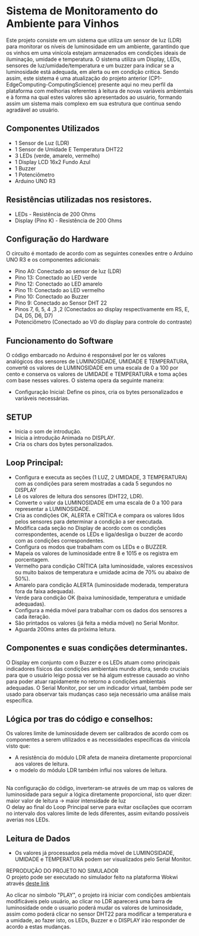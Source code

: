 # Sistema de Monitoramento do Ambiente para Vinhos
Este projeto consiste em um sistema que utiliza um sensor de luz (LDR) para monitorar os níveis de luminosidade em um ambiente, garantindo que os vinhos em uma vinícola estejam armazenados em condições ideais de iluminação, umidade e temperatura. O sistema utiliza um Display, LEDs, sensores de luz/umidade/temperatura e um buzzer para indicar se a luminosidade está adequada, em alerta ou em condição crítica. Sendo assim, este sistema é uma atualização do projeto anterior (CP1-EdgeComputing-ComputingScience) presente aqui no meu perfil da plataforma com melhorias referentes à leitura de novas variáveis ambientais e à forma na qual estes valores são apresentados ao usuário, formando assim um sistema mais complexo em sua estrutura que continua sendo agradável ao usuário.


## Componentes Utilizados

- 1 Sensor de Luz (LDR)
- 1 Sensor de Umidade E Temperatura DHT22
- 3 LEDs (verde, amarelo, vermelho)
- 1 Display LCD 16x2 Fundo Azul
- 1 Buzzer
- 1 Potenciômetro
- Arduino UNO R3

## Resistências utilizadas nos resistores.
- LEDs - Resistência de 200 Ohms
- Display (Pino K) - Resistência de 200 Ohms


## Configuração do Hardware
O circuito é montado de acordo com as seguintes conexões entre o Arduino UNO R3 e os componentes adicionais:

- Pino A0: Conectado ao sensor de luz (LDR)
- Pino 13: Conectado ao LED verde
- Pino 12: Conectado ao LED amarelo
- Pino 11: Conectado ao LED vermelho
- Pino 10: Conectado ao Buzzer
- Pino 9: Conectado ao Sensor DHT 22
- Pinos 7, 6, 5, 4 ,3 ,2 (Conectados ao display respectivamente em RS, E, D4, D5, D6, D7)
- Potenciômetro (Conectado ao V0 do display para controle do contraste)



## Funcionamento do Software
O código embarcado no Arduino é responsável por ler os valores analógicos dos sensores de LUMINOSIDADE, UMIDADE E TEMPERATURA, convertê os valores de LUMINOSIDADE em uma escala de 0 a 100 por cento e conserva os valores de UMIDADE e TEMPERATURA e toma ações com base nesses valores. O sistema opera da seguinte maneira:

- Configuração Inicial: Define os pinos, cria os bytes personalizados e variáveis necessárias.

## SETUP
- Inicia o som de introdução.
- Inicia a introdução Animada no DISPLAY.
- Cria os chars dos bytes personalizados.

## Loop Principal:
- Configura e executa as seções (1 LUZ, 2 UMIDADE, 3 TEMPERATURA) com as condições para serem mostradas a cada 5 segundos no DISPLAY
- Lê os valores de leitura dos sensores (DHT22, LDR).
- Converte o valor da LUMINOSIDADE em uma escala de 0 a 100 para representar a LUMINOSIDADE.
- Cria as condições OK, ALERTA e CRÍTICA e compara os valores lidos pelos sensores para determinar a condição a ser executada.
- Modifica cada seção no Display de acordo com os condições correspondentes, acende os LEDs e liga/desliga o buzzer de acordo com as condições correspondentes.
- Configura os modos que trabalham com os LEDs e o BUZZER.
- Mapeia os valores de luminosidade entre 8 e 1015 e os registra em porcentagem.
- Vermelho para condição CRÍTICA (alta luminosidade, valores excessivos ou muito baixos de temperatura e umidade acima de 70% ou abaixo de 50%).
- Amarelo para condição ALERTA (luminosidade moderada, temperatura fora da faixa adequada).
- Verde para condição OK (baixa luminosidade, temperatura e umidade adequadas).
- Configura a média móvel para trabalhar com os dados dos sensores a cada iteração.
- São printados os valores (já feita a média móvel) no Serial Monitor.
- Aguarda 200ms antes da próxima leitura.


## Componentes e suas condições determinantes.
O Display em conjunto com o Buzzer e os LEDs atuam como principais indicadores físicos das condições ambientais mundo afora, sendo cruciais para que o usuário leigo possa ver se há algum estresse causado ao vinho para poder atuar rapidamente no retorno a condições ambientais adequadas. O Serial Monitor, por ser um indicador virtual, também pode ser usado para observar tais mudanças caso seja necessário uma análise mais específica.


## Lógica por tras do código e conselhos:
Os valores limite de luminosidade devem ser calibrados de acordo com os componentes a serem utilizados e as necessidades específicas da vinícola visto que:
- A resistência do módulo LDR afeta de maneira diretamente proporcional aos valores de leitura.
- o modelo do módulo LDR também influi nos valores de leitura.

<br> Na configuração do código, inverteram-se através de um map os valores de luminosidade para seguir a lógica diretamente proporcional, isto quer dizer:
<br>
maior valor de leitura -> maior intensidade de luz
<br> O delay ao final do Loop Principal serve para evitar oscilações que ocorram no intervalo dos valores limite de leds diferentes, assim evitando possíveis 
averias nos LEDs.

## Leitura de Dados
- Os valores já processados pela média móvel de LUMINOSIDADE, UMIDADE e TEMPERATURA podem ser visualizados pelo Serial Monitor.


REPRODUÇÃO DO PROJETO NO SIMULADOR 
<br> O projeto pode ser executado no simulador feito na plataforma Wokwi através [deste link](https://wokwi.com/projects/396093448737273857)


Ao clicar no símbolo "PLAY", o projeto irá iniciar com condições ambientais modificáveis pelo usuário, ao clicar no LDR aparecerá uma barra de luminosidade onde o usuario poderá mudar os valores de luminosidade, assim como poderá clicar no sensor DHT22 para modificar a temperatura e a umidade, ao fazer isto, os LEDs, Buzzer e o DISPLAY irão responder de acordo a estas mudanças.






